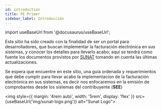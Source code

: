 ```yaml
---
id: introduction
title: FE Primer
sidebar_label: Introducción
---
```


import useBaseUrl from '@docusaurus/useBaseUrl';

Este sitio ha sido creado con la finalidad de ser un portal para desarrolladores, que buscan 
implementar la facturación electrónica en sus sistemas, y conocer los detalles para llevarlo acabo; aquí se tendrá como fuente los documentos 
provistos por [SUNAT](http://www.sunat.gob.pe/) tomando en cuenta las últimas actualizaciones. 

Se espera que encuentre en este sitio, una guía ordenada y requerimientos que debe cumplir para llevar acabo la implementacion de la facturación electrónica en sus sistemas, es decir nos 
enfocaremos en la emisión de comprobantes desde los sistemas del contribuyente (**SEE**)

<img style={{
      margin: '4rem auto',
      width: '5rem',
      display: 'flex'
    }} src={useBaseUrl('img/sunat-logo.png')} alt="Sunat Logo"></img>